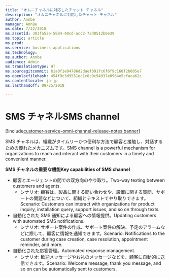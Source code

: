 ```yaml
---
title: "オムニチャネルに対応したチャット チャネル"
description: "オムニチャネルに対応したチャット チャネル"
author: Annbe
manager: AnnBe
ms.date: 7/22/2018
ms.assetid: 303fa52e-5884-40cd-acc2-72d0512b0e39
ms.topic: article
ms.prod: 
ms.service: business-applications
ms.technology: 
ms.author: Annbe
audience: Admin
ms.translationtype: HT
ms.sourcegitcommit: b1a0f1e04786d2daef091fc6f6f9c168f2b005e7
ms.openlocfilehash: 454f9c3d9551ec1c0c9c94937e8964e5cfaca62c
ms.contentlocale: ja-jp
ms.lasthandoff: 09/25/2018

---
```


#  <a name="sms-channel"></a><span data-ttu-id="f4da2-103">SMS チャネル</span><span class="sxs-lookup"><span data-stu-id="f4da2-103">SMS channel</span></span>

[!include[customer-service-omni-channel-release-notes banner](../../includes/customer-service-omni-channel-release-notes.md)]



<span data-ttu-id="f4da2-104">SMS チャネルは、組織がタイムリーかつ便利な方法で顧客と接触し、対話するための優れたメカニズムです。</span><span class="sxs-lookup"><span data-stu-id="f4da2-104">SMS channel is a powerful mechanism for organizations to reach and interact with their customers in a timely and convenient manner.</span></span>

<span data-ttu-id="f4da2-105">**SMS チャネルの重要な機能**</span><span class="sxs-lookup"><span data-stu-id="f4da2-105">**Key capabilities of SMS channel**</span></span>

-   <span data-ttu-id="f4da2-106">顧客とエージェントの間での双方向のやり取り。</span><span class="sxs-lookup"><span data-stu-id="f4da2-106">Two-way texting between customers and agents.</span></span>
    -   <span data-ttu-id="f4da2-107">シナリオ: 顧客は、製品に関する問い合わせや、設置に関する質問、サポートの問題などについて、組織とテキストでやり取りできます。</span><span class="sxs-lookup"><span data-stu-id="f4da2-107">Scenario: Customers can interact with organizations for product inquiry, installation query, support issues, and so on through texts.</span></span>
-   <span data-ttu-id="f4da2-108">自動化された SMS 通知による顧客への情報提供。</span><span class="sxs-lookup"><span data-stu-id="f4da2-108">Updating customers with automated SMS notifications.</span></span>
    -   <span data-ttu-id="f4da2-109">シナリオ: サポート案件の作成、サポート案件の解決、予定のアラームなどに際して、顧客に情報を通知できます。</span><span class="sxs-lookup"><span data-stu-id="f4da2-109">Scenario: Notifications to the customer during case creation, case resolution, appointment reminder, and more.</span></span>
-   <span data-ttu-id="f4da2-110">自動化された応答管理。</span><span class="sxs-lookup"><span data-stu-id="f4da2-110">Automated response management.</span></span>
    -   <span data-ttu-id="f4da2-111">シナリオ: 歓迎メッセージやお礼のメッセージなどを、顧客に自動的に送信できます。</span><span class="sxs-lookup"><span data-stu-id="f4da2-111">Scenario: Welcome message, thank you message, and so on can be automatically sent to customers.</span></span>





